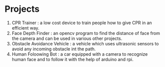 # Projects
1. CPR Trainer : a low cost device to train people how to give CPR in an efficient way.
2. Face Depth Finder : an opencv program to find the distance of face from the camera and can be used in various other projects.
3. Obstacle Avoidance Vehicle : a vehicle which uses ultrasonic sensors to avoid any incoming obstacle int the path.
4. Human Foloowing Bot : a car equipped with a camera to recognize human face and to follow it with the help of arduino and rpi.
